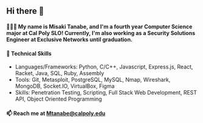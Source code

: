 ## Hi there 👋

#### 🙋🏻‍♀️ My name is Misaki Tanabe, and I'm a fourth year Computer Science major at Cal Poly SLO! Currently, I'm also working as a Security Solutions Engineer at Exclusive Networks until graduation. 

#### 🌱 Technical Skills
- Languages/Frameworks: Python, C/C++, Javascript, Express.js, React, Racket, Java, SQL, Ruby, Assembly
- Tools: Git, Metasploit, PostgreSQL, MySQL, Nmap, Wireshark, MongoDB, Socket.IO, VirtualBox, Figma
- Skills: Penetration Testing, Scripting, Full Stack Web Development, REST API, Object Oriented Programming

#### 📫 Reach me at Mtanabe@calpoly.edu
<!--
**misakitanabe/misakitanabe** is a ✨ _special_ ✨ repository because its `README.md` (this file) appears on your GitHub profile.

Here are some ideas to get you started:

- 🔭 I’m currently working on ...
- 🌱 I’m currently learning ...
- 👯 I’m looking to collaborate on ...
- 🤔 I’m looking for help with ...
- 💬 Ask me about ...
- 📫 How to reach me: ...
- 😄 Pronouns: ...
- ⚡ Fun fact: ...
-->
